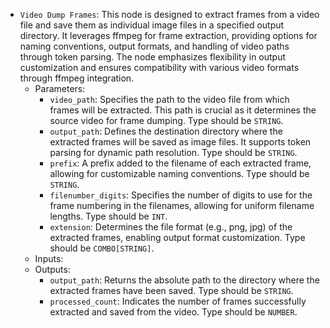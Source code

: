 - `Video Dump Frames`: This node is designed to extract frames from a video file and save them as individual image files in a specified output directory. It leverages ffmpeg for frame extraction, providing options for naming conventions, output formats, and handling of video paths through token parsing. The node emphasizes flexibility in output customization and ensures compatibility with various video formats through ffmpeg integration.
    - Parameters:
        - `video_path`: Specifies the path to the video file from which frames will be extracted. This path is crucial as it determines the source video for frame dumping. Type should be `STRING`.
        - `output_path`: Defines the destination directory where the extracted frames will be saved as image files. It supports token parsing for dynamic path resolution. Type should be `STRING`.
        - `prefix`: A prefix added to the filename of each extracted frame, allowing for customizable naming conventions. Type should be `STRING`.
        - `filenumber_digits`: Specifies the number of digits to use for the frame numbering in the filenames, allowing for uniform filename lengths. Type should be `INT`.
        - `extension`: Determines the file format (e.g., png, jpg) of the extracted frames, enabling output format customization. Type should be `COMBO[STRING]`.
    - Inputs:
    - Outputs:
        - `output_path`: Returns the absolute path to the directory where the extracted frames have been saved. Type should be `STRING`.
        - `processed_count`: Indicates the number of frames successfully extracted and saved from the video. Type should be `NUMBER`.
